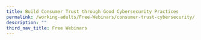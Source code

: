 ```yaml
---
title: Build Consumer Trust through Good Cybersecurity Practices
permalink: /working-adults/Free-Webinars/consumer-trust-cybersecurity/
description: ""
third_nav_title: Free Webinars
---
```

